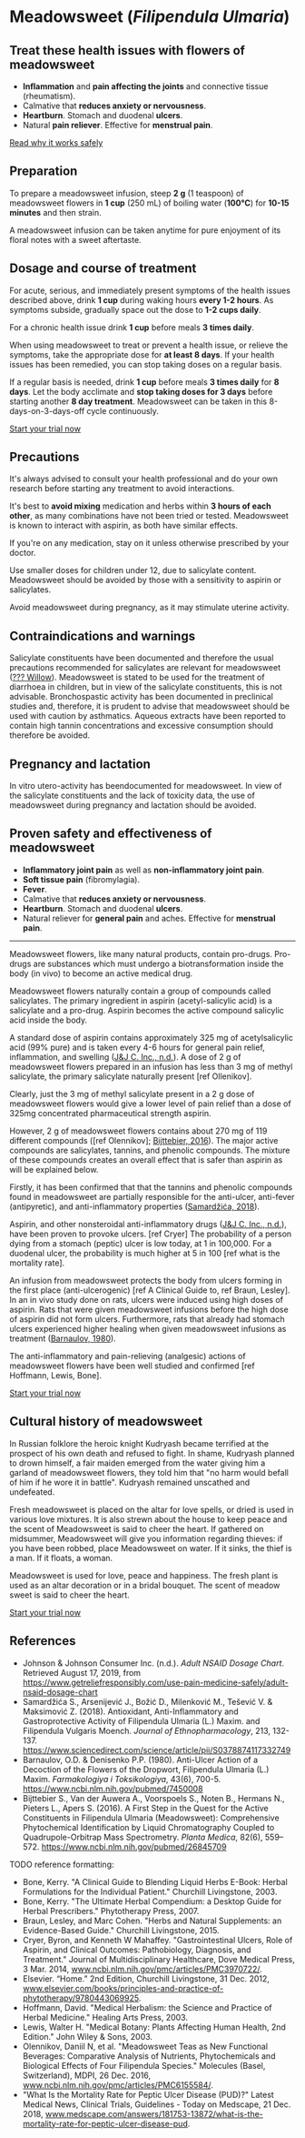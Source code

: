 # Meadowsweet (*Filipendula Ulmaria*)

## Treat these health issues with flowers of meadowsweet

- **Inflammation** and **pain affecting the joints** and connective tissue (rheumatism).
- Calmative that **reduces anxiety or nervousness**.
- **Heartburn**. Stomach and duodenal **ulcers**.
- Natural **pain reliever**. Effective for **menstrual pain**.

[Read why it works safely](#todo-add-section-link)

## Preparation

To prepare a meadowsweet infusion, steep **2 g** (1 teaspoon) of meadowsweet flowers in **1 cup** (250 mL) of boiling water (**100°C**) for **10-15 minutes** and then strain.

A meadowsweet infusion can be taken anytime for pure enjoyment of its floral notes with a sweet aftertaste.

## Dosage and course of treatment

For acute, serious, and immediately present symptoms of the health issues described above, drink **1 cup** during waking hours **every 1-2 hours**. As symptoms subside, gradually space out the dose to **1-2 cups daily**.

For a chronic health issue drink **1 cup** before meals **3 times daily**.

When using meadowsweet to treat or prevent a health issue, or relieve the symptoms, take the appropriate dose for **at least 8 days**. If your health issues has been remedied, you can stop taking doses on a regular basis.

If a regular basis is needed, drink **1 cup** before meals **3 times daily** for **8 days**. Let the body acclimate and **stop taking doses for 3 days** before starting another **8 day treatment**. Meadowsweet can be taken in this 8-days-on-3-days-off cycle continuously.

[Start your trial now](#todo-add-page-link)

## Precautions

It's always advised to consult your health professional and do your own research before starting any treatment to avoid interactions.

It's best to **avoid mixing** medication and herbs within **3 hours of each other**, as many combinations have not been tried or tested. Meadowsweet is known to interact with aspirin, as both have similar effects.

If you're on any medication, stay on it unless otherwise prescribed by your doctor.

Use smaller doses for children under 12, due to salicylate content. Meadowsweet should be avoided by those with a sensitivity to aspirin or salicylates.

Avoid meadowsweet during pregnancy, as it may stimulate uterine activity.

## Contraindications and warnings

Salicylate constituents have been documented and therefore the usual precautions recommended for salicylates are relevant for meadowsweet ([??? Willow](Willow)). Meadowsweet is stated to be used for the treatment of diarrhoea in children, but in view of the salicylate constituents, this is not advisable. Bronchospastic activity has been documented in preclinical studies and, therefore, it is prudent to advise that meadowsweet should be used with caution by asthmatics. Aqueous extracts have been reported to contain high tannin concentrations and excessive consumption should therefore be avoided.

## Pregnancy and lactation

In vitro utero-activity has beendocumented for meadowsweet. In view of the salicylate constituents and the lack of toxicity data, the use of meadowsweet during pregnancy and lactation should be avoided.

## Proven safety and effectiveness of meadowsweet

- **Inflammatory joint pain** as well as **non-inflammatory joint pain**.
- **Soft tissue pain** (fibromylagia).
- **Fever**.
- Calmative that **reduces anxiety or nervousness**.
- **Heartburn**. Stomach and duodenal **ulcers**.
- Natural reliever for **general pain** and aches. Effective for **menstrual pain**.

---

Meadowsweet flowers, like many natural products, contain pro-drugs. Pro-drugs are substances which must undergo a biotransformation inside the body (in vivo) to become an active medical drug.

Meadowsweet flowers naturally contain a group of compounds called salicylates. The primary ingredient in aspirin (acetyl-salicylic acid) is a salicylate and a pro-drug. Aspirin becomes the active compound salicylic acid inside the body.

A standard dose of aspirin contains approximately 325 mg of acetylsalicylic acid (99% pure) and is taken every 4-6 hours for general pain relief, inflammation, and swelling ([J&J C. Inc., n.d.]). A dose of 2 g of meadowsweet flowers prepared in an infusion has less than 3 mg of methyl salicylate, the primary salicylate naturally present [ref Ollenikov].

Clearly, just the 3 mg of methyl salicylate present in a 2 g dose of meadowsweet flowers would give a lower level of pain relief than a dose of 325mg concentrated pharmaceutical strength aspirin.

However, 2 g of meadowsweet flowers contains about 270 mg of 119 different compounds ([ref Olennikov]; [Bijttebier, 2016]). The major active compounds are salicylates, tannins, and phenolic compounds. The mixture of these compounds creates an overall effect that is safer than aspirin as will be explained below.

Firstly, it has been confirmed that that the tannins and phenolic compounds found in meadowsweet are partially responsible for the anti-ulcer, anti-fever (antipyretic), and anti-inflammatory properties ([Samardžića, 2018]).

Aspirin, and other nonsteroidal anti-inflammatory drugs ([J&J C. Inc., n.d.]), have been proven to provoke ulcers. [ref Cryer]  The probability of a person dying from a stomach (peptic) ulcer is low today, at 1 in 100,000. For a duodenal ulcer, the probability is much higher at 5 in 100 [ref what is the mortality rate].

An infusion from meadowsweet protects the body from ulcers forming in the first place (anti-ulcerogenic) [ref A Clinical Guide to, ref Braun, Lesley]. In an in vivo study done on rats, ulcers were induced using high doses of aspirin. Rats that were given meadowsweet infusions before the high dose of aspirin did not form ulcers. Furthermore, rats that already had stomach ulcers experienced higher healing when given meadowsweet infusions as treatment ([Barnaulov, 1980]).

The anti-inflammatory and pain-relieving (analgesic) actions of meadowsweet flowers have been well studied and confirmed [ref Hoffmann, Lewis, Bone].

[Start your trial now](#todo-add-page-link)

<!-- TODO image: tube -->

## Cultural history of meadowsweet

In Russian folklore the heroic knight Kudryash became terrified at the prospect of his own death and refused to fight. In shame, Kudryash planned to drown himself, a fair maiden emerged from the water giving him a garland of meadowsweet flowers, they told him that "no harm would befall of him if he wore it in battle". Kudryash remained unscathed and undefeated.

Fresh meadowsweet is placed on the altar for love spells, or dried is used in various love mixtures. It is also strewn about the house to keep peace and the scent of Meadowsweet is said to cheer the heart. If gathered on midsummer, Meadowsweet will give you information regarding thieves: if you have been robbed, place Meadowsweet on water. If it sinks, the thief is a man. If it floats, a woman.

Meadowsweet is used for love, peace and happiness. The fresh plant is used as an altar decoration or in a bridal bouquet. The scent of meadow sweet is said to cheer the heart.

[Start your trial now](#todo-add-page-link)

## References

- Johnson & Johnson Consumer Inc. (n.d.). *Adult NSAID Dosage Chart*. Retrieved August 17, 2019, from https://www.getreliefresponsibly.com/use-pain-medicine-safely/adult-nsaid-dosage-chart
- Samardžića S., Arsenijević J., Božić D., Milenković M., Tešević V. & Maksimović Z. (2018).
Antioxidant, Anti-Inflammatory and Gastroprotective Activity of Filipendula Ulmaria (L.) Maxim. and Filipendula Vulgaris Moench. *Journal of Ethnopharmacology*, 213, 132-137. https://www.sciencedirect.com/science/article/pii/S0378874117332749
- Barnaulov, O.D. & Denisenko P.P. (1980). Anti-Ulcer Action of a Decoction of the Flowers of the Dropwort, Filipendula Ulmaria (L.) Maxim. *Farmakologiya i Toksikologiya*, 43(6), 700-5. https://www.ncbi.nlm.nih.gov/pubmed/7450008
- Bijttebier S., Van der Auwera A., Voorspoels S., Noten B., Hermans N., Pieters L., Apers S. (2016). A First Step in the Quest for the Active Constituents in Filipendula Ulmaria (Meadowsweet): Comprehensive Phytochemical Identification by Liquid Chromatography Coupled to Quadrupole-Orbitrap Mass Spectrometry. *Planta Medica*, 82(6), 559–572. https://www.ncbi.nlm.nih.gov/pubmed/26845709

[J&J C. Inc., n.d.]: https://www.getreliefresponsibly.com/use-pain-medicine-safely/adult-nsaid-dosage-chart 'Adult NSAID Dosage Chart'
[Samardžića, 2018]: https://www.sciencedirect.com/science/article/pii/S0378874117332749 'Antioxidant, Anti-Inflammatory and Gastroprotective Activity of Filipendula Ulmaria (L.) Maxim. and Filipendula Vulgaris Moench'
[Barnaulov, 1980]: https://www.ncbi.nlm.nih.gov/pubmed/7450008 'Anti-Ulcer Action of a Decoction of the Flowers of the Dropwort, Filipendula Ulmaria (L.) Maxim'
[Bijttebier, 2016]: https://www.ncbi.nlm.nih.gov/pubmed/26845709 'A First Step in the Quest for the Active Constituents in Filipendula Ulmaria (Meadowsweet)'

TODO reference formatting:

- Bone, Kerry. "A Clinical Guide to Blending Liquid Herbs E-Book: Herbal Formulations for the Individual Patient." Churchill Livingstone, 2003.
- Bone, Kerry. "The Ultimate Herbal Compendium: a Desktop Guide for Herbal Prescribers." Phytotherapy Press, 2007.
- Braun, Lesley, and Marc Cohen. "Herbs and Natural Supplements: an Evidence-Based Guide." Churchill Livingstone, 2015.
- Cryer, Byron, and Kenneth W Mahaffey. "Gastrointestinal Ulcers, Role of Aspirin, and Clinical Outcomes: Pathobiology, Diagnosis, and Treatment." Journal of Multidisciplinary Healthcare, Dove Medical Press, 3 Mar. 2014, www.ncbi.nlm.nih.gov/pmc/articles/PMC3970722/.
- Elsevier. “Home.” 2nd Edition, Churchill Livingstone, 31 Dec. 2012, www.elsevier.com/books/principles-and-practice-of-phytotherapy/9780443069925.
- Hoffmann, David. "Medical Herbalism: the Science and Practice of Herbal Medicine." Healing Arts Press, 2003.
- Lewis, Walter H. "Medical Botany: Plants Affecting Human Health, 2nd Edition." John Wiley & Sons, 2003.
- Olennikov, Daniil N, et al. "Meadowsweet Teas as New Functional Beverages: Comparative Analysis of Nutrients, Phytochemicals and Biological Effects of Four Filipendula Species." Molecules (Basel, Switzerland), MDPI, 26 Dec. 2016, www.ncbi.nlm.nih.gov/pmc/articles/PMC6155584/.
- "What Is the Mortality Rate for Peptic Ulcer Disease (PUD)?" Latest Medical News, Clinical Trials, Guidelines - Today on Medscape, 21 Dec. 2018, www.medscape.com/answers/181753-13872/what-is-the-mortality-rate-for-peptic-ulcer-disease-pud.

[willow]: https://example.com/willow
